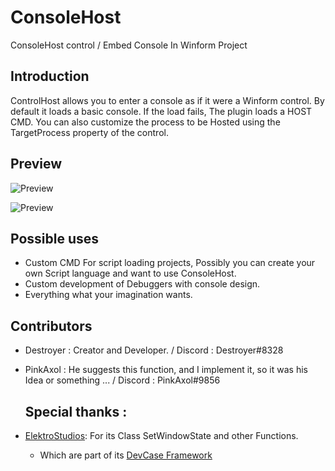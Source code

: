 # ConsoleHost
ConsoleHost control / Embed Console In Winform Project

## Introduction
ControlHost allows you to enter a console as if it were a Winform control.
By default it loads a basic console. If the load fails, The plugin loads a HOST CMD.
You can also customize the process to be Hosted using the TargetProcess property of the control.

## Preview

![Preview](https://i.ibb.co/3STs3Ks/ss1.png)

![Preview](https://i.ibb.co/pJhbLk8/ss2.png)

## Possible uses

- Custom CMD For script loading projects, Possibly you can create your own Script language and want to use ConsoleHost.
- Custom development of Debuggers with console design.
- Everything what your imagination wants.

## Contributors
- Destroyer : Creator and Developer.  / Discord : Destroyer#8328 
- PinkAxol : He suggests this function, and I implement it, so it was his Idea or something ... / Discord : PinkAxol#9856

  ## Special thanks :
- [ElektroStudios](https://github.com/ElektroStudios): For its Class SetWindowState and other Functions.
   - Which are part of its [DevCase Framework](https://codecanyon.net/item/elektrokit-class-library-for-net/19260282)
